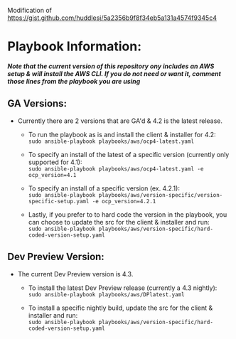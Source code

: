 Modification of https://gist.github.com/huddlesj/5a2356b9f8f34eb5a131a4574f9345c4

# Playbook Information:
***Note that the current version of this repository ony includes an AWS setup & will install the AWS CLI. If you do not need or want it, comment those lines from the playbook you are using***


## GA Versions:
- Currently there are 2 versions that are GA'd & 4.2 is the latest release. 

	- To run the playbook as is and install the client & installer for 4.2:<br>
		`sudo ansible-playbook playbooks/aws/ocp4-latest.yaml`

	- To specify an install of the latest of a specific version (currently only supported for 4.1):<br>
	 	`sudo ansible-playbook playbooks/aws/ocp4-latest.yaml -e ocp_version=4.1`

	- To specify an install of a specific version (ex. 4.2.1):<br>
		`sudo ansible-playbook playbooks/aws/version-specific/version-specific-setup.yaml -e ocp_version=4.2.1`
	- Lastly, if you prefer to to hard code the version in the playbook, you can choose to update the src for the client & installer and run:<br>
		`sudo ansible-playbook playbooks/aws/version-specific/hard-coded-version-setup.yaml`


## Dev Preview Version:<br>
- The current Dev Preview version is 4.3.

	- To install the latest Dev Preview release (currently a 4.3 nightly):<br>
		`sudo ansible-playbook playbooks/aws/DPlatest.yaml`
		
	- To install a specific nightly build, update the src for the client & installer and run:<br>
                `sudo ansible-playbook playbooks/aws/version-specific/hard-coded-version-setup.yaml`
